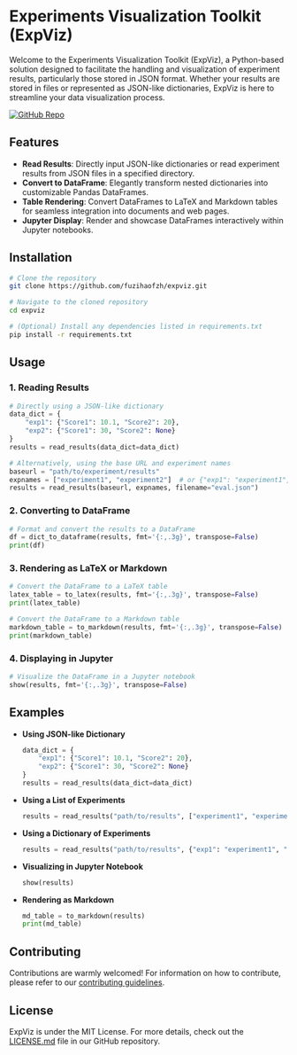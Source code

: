 # Experiments Visualization Toolkit (ExpViz)

Welcome to the Experiments Visualization Toolkit (ExpViz), a Python-based solution designed to facilitate the handling and visualization of experiment results, particularly those stored in JSON format. Whether your results are stored in files or represented as JSON-like dictionaries, ExpViz is here to streamline your data visualization process.

[![GitHub Repo](https://img.shields.io/badge/github-repo-green.svg?style=flat&logo=github)](https://github.com/fuzihaofzh/expviz)

## Features

- **Read Results**: Directly input JSON-like dictionaries or read experiment results from JSON files in a specified directory.
- **Convert to DataFrame**: Elegantly transform nested dictionaries into customizable Pandas DataFrames.
- **Table Rendering**: Convert DataFrames to LaTeX and Markdown tables for seamless integration into documents and web pages.
- **Jupyter Display**: Render and showcase DataFrames interactively within Jupyter notebooks.

## Installation

```sh
# Clone the repository
git clone https://github.com/fuzihaofzh/expviz.git

# Navigate to the cloned repository
cd expviz

# (Optional) Install any dependencies listed in requirements.txt
pip install -r requirements.txt
```

## Usage

### 1. Reading Results

```python
# Directly using a JSON-like dictionary
data_dict = {
    "exp1": {"Score1": 10.1, "Score2": 20},
    "exp2": {"Score1": 30, "Score2": None}
}
results = read_results(data_dict=data_dict)

# Alternatively, using the base URL and experiment names
baseurl = "path/to/experiment/results"
expnames = ["experiment1", "experiment2"]  # or {"exp1": "experiment1", "exp2": "experiment2"}
results = read_results(baseurl, expnames, filename="eval.json")
```

### 2. Converting to DataFrame

```python
# Format and convert the results to a DataFrame
df = dict_to_dataframe(results, fmt='{:,.3g}', transpose=False)
print(df)
```

### 3. Rendering as LaTeX or Markdown

```python
# Convert the DataFrame to a LaTeX table
latex_table = to_latex(results, fmt='{:,.3g}', transpose=False)
print(latex_table)

# Convert the DataFrame to a Markdown table
markdown_table = to_markdown(results, fmt='{:,.3g}', transpose=False)
print(markdown_table)
```

### 4. Displaying in Jupyter

```python
# Visualize the DataFrame in a Jupyter notebook
show(results, fmt='{:,.3g}', transpose=False)
```

## Examples

- **Using JSON-like Dictionary**

    ```python
    data_dict = {
        "exp1": {"Score1": 10.1, "Score2": 20},
        "exp2": {"Score1": 30, "Score2": None}
    }
    results = read_results(data_dict=data_dict)
    ```

- **Using a List of Experiments**

    ```python
    results = read_results("path/to/results", ["experiment1", "experiment2"])
    ```

- **Using a Dictionary of Experiments**

    ```python
    results = read_results("path/to/results", {"exp1": "experiment1", "exp2": "experiment2"})
    ```

- **Visualizing in Jupyter Notebook**

    ```python
    show(results)
    ```

- **Rendering as Markdown**

    ```python
    md_table = to_markdown(results)
    print(md_table)
    ```

## Contributing

Contributions are warmly welcomed! For information on how to contribute, please refer to our [contributing guidelines](CONTRIBUTING.md).

## License

ExpViz is under the MIT License. For more details, check out the [LICENSE.md](LICENSE.md) file in our GitHub repository.
